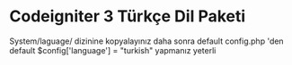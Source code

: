 Codeigniter 3 Türkçe Dil Paketi
============================================

System/laguage/ dizinine kopyalayınız daha sonra default config.php 'den default $config['language'] = "turkish" yapmanız yeterli

